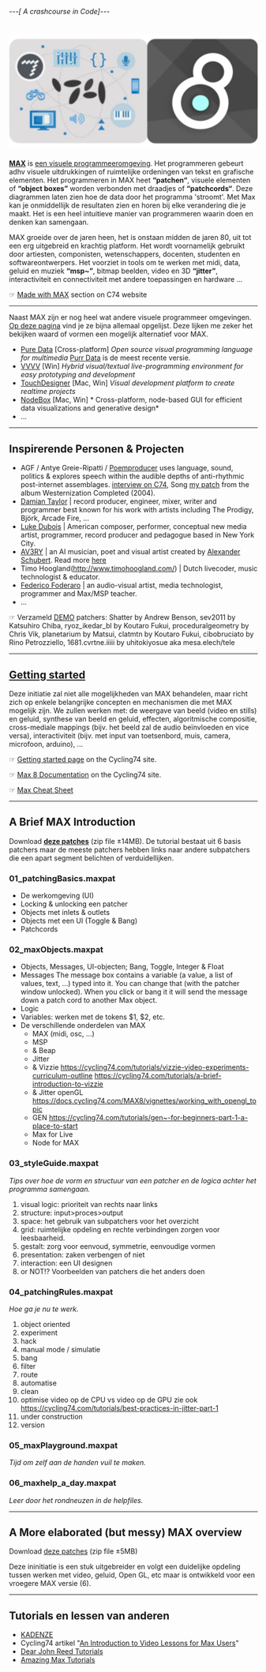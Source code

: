*---[ A crashcourse in Code]---*

# ![MAX](images/max/c74-max8_v2.png)
**[MAX](https://cycling74.com/products/max)** is [een visuele programmeeromgeving](https://en.wikipedia.org/wiki/Visual_programming_language). Het programmeren gebeurt adhv visuele uitdrukkingen of ruimtelijke ordeningen van tekst en grafische elementen. Het programmeren in MAX heet **“patchen“**, visuele elementen of **“object boxes”** worden verbonden met draadjes of **“patchcords“**. Deze diagrammen laten zien hoe de data door het programma 'stroomt'. Met Max kan je onmiddellijk de resultaten zien en horen bij elke verandering die je maakt. Het is een heel intuitieve manier van programmeren waarin doen en denken kan samengaan. 

MAX groeide over de jaren heen, het is onstaan midden de jaren 80, uit tot een erg uitgebreid en krachtig platform. Het wordt voornamelijk gebruikt door artiesten, componisten, wetenschappers, docenten, studenten en softwareontwerpers. Het voorziet in tools om te werken met midi, data, geluid en muziek **“msp~”**, bitmap beelden, video en 3D **“jitter”**, interactiviteit en connectiviteit met andere toepassingen en hardware ... 

☞ [Made with MAX](https://cycling74.com/products/made-with-max) section on C74 website

<hr>

Naast MAX zijn er nog heel wat andere visuele programmeer omgevingen. [Op deze pagina](https://github.com/ivanreese/visual-programming-codex/blob/master/implementations.md) vind je ze bijna allemaal opgelijst. Deze lijken me zeker het bekijken waard of vormen een mogelijk alternatief voor MAX.
* [Pure Data](https://puredata.info/) [Cross-platform] *Open source visual programming language for multimedia* [Purr Data](https://github.com/agraef/purr-data/releases) is de meest recente versie.
* [VVVV](https://vvvv.org/) [Win] *Hybrid visual/textual live-programming environment for easy prototyping and development*
* [TouchDesigner](https://derivative.ca/) [Mac, Win] *Visual development platform to create realtime projects*
* [NodeBox](https://www.nodebox.net/) [Mac, Win] * Cross-platform, node-based GUI for efficient data visualizations and generative design*
* ...

<hr>

## Inspirerende Personen & Projecten 
* AGF / Antye Greie-Ripatti / [Poemproducer](http://www.poemproducer.com/) uses language, sound, politics & explores speech within the audible depths of anti-rhythmic post-internet assemblages. [interview on C74](https://cycling74.com/forums/an-interview-with-antye-greie-ripatti-agf/), Song [my patch](https://www.youtube.com/watch?v=7o5pPcqcS_k) from the album Westernization Completed (2004).
* [Damian Taylor](https://www.damiantaylor.com/) | record producer, engineer, mixer, writer and programmer best known for his work with artists including The Prodigy, Björk, Arcade Fire, ... 
* [Luke Dubois](https://lukedubois.com/) | American composer, performer, conceptual new media artist, programmer, record producer and pedagogue based in New York City.
* [AV3RY](http://www.av3ry.net/) | an AI musician, poet and visual artist created by [Alexander Schubert](http://www.alexanderschubert.net). Read more [here](https://cycling74.com/projects/av3ry)
* Timo Hoogland(http://www.timohoogland.com/) | Dutch livecoder, music technologist & educator. 
* [Federico Foderaro](https://www.federicofoderaro.com/patches.html) | an audio-visual artist, media technologist, programmer and Max/MSP teacher.
* ...

☞ Verzameld [DEMO](downloads/max/Demos.zip) patchers: Shatter by Andrew Benson, sev2011 by Katsuhiro Chiba, ryoz_ikedar_bl by Koutaro Fukui, proceduralgeometry by Chris Vik, planetarium by Matsui, clatmtn by Koutaro Fukui, cibobruciato by Rino Petrozziello, 1681.cvrtne.iiiii by uhitokiyosue aka mesa.elech/tele
<hr>

## [Getting started](https://cycling74.com/get-started)
Deze initiatie zal niet alle mogelijkheden van MAX behandelen, maar richt zich op enkele belangrijke concepten en mechanismen die met MAX mogelijk zijn. We zullen werken met: de weergave van beeld (video en stills) en geluid, synthese van beeld en geluid, effecten, algoritmische compositie, cross-mediale mappings (bijv. het beeld zal de audio beïnvloeden en vice versa), interactiviteit (bijv. met input van toetsenbord, muis, camera, microfoon, arduino), ...

☞ [Getting started page](https://cycling74.com/get-started) on the Cycling74 site.

☞ [Max 8 Documentation](https://docs.cycling74.com/MAX8) on the Cycling74 site.

☞ [Max Cheat Sheet](downloads/max/MAX_cheatsheet_v2.pdf)
<hr>

## A Brief MAX Introduction 
Download **[deze patches](downloads/max/A_brief_introduction.zip)** (zip file ±14MB). De tutorial bestaat uit 6 basis patchers maar de meeste patchers hebben links naar andere subpatchers die een apart segment belichten of verduidellijken. 

### 01_patchingBasics.maxpat
* De werkomgeving (UI)
* Locking & unlocking een patcher
* Objects met inlets & outlets 
* Objects met een UI (Toggle & Bang)
* Patchcords

### 02_maxObjects.maxpat
* Objects, Messages, UI-objecten; Bang, Toggle, Integer & Float
* Messages 
The message box contains a variable (a value, a list of values, text, ...) typed into it. You can change that (with the patcher window unlocked). When you click or bang it it will send the message down a patch cord to another Max object. 
* Logic
* Variables: werken met de tokens $1, $2, etc.
* De verschillende onderdelen van MAX
  * MAX (midi, osc, ...)
  * MSP 
  * & Beap
  * Jitter 
  * & Vizzie https://cycling74.com/tutorials/vizzie-video-experiments-curriculum-outline
  https://cycling74.com/tutorials/a-brief-introduction-to-vizzie
  * & Jitter openGL
  https://docs.cycling74.com/MAX8/vignettes/working_with_opengl_topic
  * GEN
  https://cycling74.com/tutorials/gen~-for-beginners-part-1-a-place-to-start
  * Max for Live
  * Node for MAX
  
### 03_styleGuide.maxpat
*Tips over hoe de vorm en structuur van een patcher en de logica achter het programma samengaan.*
1. visual logic: prioriteit van rechts naar links
2. structure: input>proces>output
3. space: het gebruik van subpatchers voor het overzicht
4. grid: ruimtelijke opdeling en rechte verbindingen zorgen voor leesbaarheid.
5. gestalt: zorg voor eenvoud, symmetrie, eenvoudige vormen
6. presentation: zaken verbengen of niet
7. interaction: een UI designen
8. or NOT!? Voorbeelden van patchers die het anders doen

### 04_patchingRules.maxpat
*Hoe ga je nu te werk.*
1. object oriented
2. experiment
3. hack
4. manual mode / simulatie
5. bang
6. filter
7. route
8. automatise
9. clean
10. optimise
video op de CPU vs video op de GPU 
zie ook https://cycling74.com/tutorials/best-practices-in-jitter-part-1
11. under construction
12. version

### 05_maxPlayground.maxpat
*Tijd om zelf aan de handen vuil te maken.*

### 06_maxhelp_a_day.maxpat
*Leer door het rondneuzen in de helpfiles.*
<hr>

## A More elaborated (but messy) MAX overview
Download [deze patches](downloads/max/A_More_Elaborated_Overview.zip) (zip file ±5MB) 

Deze ininitiatie is een stuk uitgebreider en volgt een duidelijke opdeling tussen werken met video, geluid, Open GL, etc maar is ontwikkeld voor een vroegere MAX versie (6).
<hr>

## Tutorials en lessen van anderen
* [KADENZE](https://www.kadenze.com/courses/programming-MAX-structuring-interactive-software-for-digital-arts-i/info)
* Cycling74 artikel "[An Introduction to Video Lessons for Max Users](https://cycling74.com/articles/an-introduction-to-free-video-lessons-for-max-msp-users)"
* [Dear John Reed Tutorials](https://www.youtube.com/channel/UCcj4IblMypOlKPYU7aRsQRg)
* [Amazing Max Tutorials](https://www.youtube.com/playlist?list=PLRc5WfOZXC4ktigvYCDhek0475hizrnM5)
